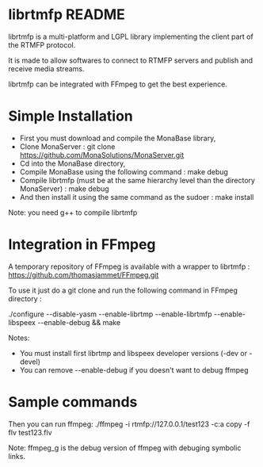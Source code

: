 librtmfp README
===============

librtmfp is a multi-platform and LGPL library implementing the client part of the RTMFP protocol. 

It is made to allow softwares to connect to RTMFP servers and publish and receive media streams.

librtmfp can be integrated with FFmpeg to get the best experience.

# Simple Installation

- First you must download and compile the MonaBase library,
- Clone MonaServer :
  git clone https://github.com/MonaSolutions/MonaServer.git
- Cd into the MonaBase directory,
- Compile MonaBase using the following command :
  make debug
- Compile librtmfp (must be at the same hierarchy level than the directory MonaServer) :
  make debug
- And then install it using the same command as the sudoer :
  make install

Note: you need g++ to compile librtmfp

# Integration in FFmpeg

A temporary repository of FFmpeg is available with a wrapper to librtmfp : https://github.com/thomasjammet/FFmpeg.git

To use it just do a git clone and run the following command in FFmpeg directory :

./configure --disable-yasm --enable-librtmp --enable-librtmfp --enable-libspeex --enable-debug && make

Notes: 
 - You must install first librtmp and libspeex developer versions (-dev or -devel)
 - You can remove --enable-debug if you doesn't want to debug ffmpeg
 
# Sample commands
 
Then you can run ffmpeg:
./ffmpeg -i rtmfp://127.0.0.1/test123 -c:a copy -f flv test123.flv

Note: ffmpeg_g is the debug version of ffmpeg with debuging symbolic links.